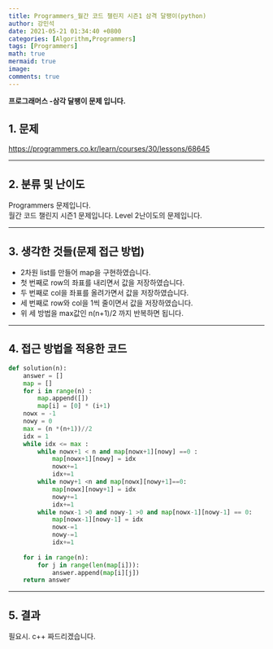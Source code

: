 ```yaml
---
title: Programmers_월간 코드 챌린지 시즌1 삼격 달팽이(python)
author: 강민석
date: 2021-05-21 01:34:40 +0800
categories: [Algorithm,Programmers]
tags: [Programmers]
math: true
mermaid: true
image: 
comments: true
---
```


**프로그래머스 -삼각 달팽이 문제 입니다.**

## 1. 문제
<https://programmers.co.kr/learn/courses/30/lessons/68645>






-----  

## 2. 분류 및 난이도

Programmers 문제입니다.  
월간 코드 챌린지 시즌1 문제입니다.
Level 2난이도의 문제입니다. 


-----  

## 3. 생각한 것들(문제 접근 방법)

- 2차원 list를 만들어 map을 구현하였습니다.
- 첫 번째로 row의 좌표를 내리면서 값을 저장하였습니다.
- 두 번째로 col을 좌표를 올려가면서 값을 저장하였습니다.
- 세 번째로 row와 col을 1씩 줄이면서 값을 저장하였습니다.
- 위 세 방법을 max값인 n(n+1)/2 까지 반복하면 됩니다.


-----  

## 4. 접근 방법을 적용한 코드


```python
def solution(n):
    answer = []
    map = []
    for i in range(n) :
        map.append([])
        map[i] = [0] * (i+1)
    nowx = -1
    nowy = 0
    max = (n *(n+1))//2
    idx = 1 
    while idx <= max :
        while nowx+1 < n and map[nowx+1][nowy] ==0 :
            map[nowx+1][nowy] = idx
            nowx+=1
            idx+=1
        while nowy+1 <n and map[nowx][nowy+1]==0:
            map[nowx][nowy+1] = idx
            nowy+=1
            idx+=1
        while nowx-1 >0 and nowy-1 >0 and map[nowx-1][nowy-1] == 0:
            map[nowx-1][nowy-1] = idx
            nowx-=1
            nowy-=1
            idx+=1
        
    for i in range(n):
        for j in range(len(map[i])):
            answer.append(map[i][j])
    return answer
```


-----



## 5. 결과

필요시. c++ 짜드리겠습니다.















 
